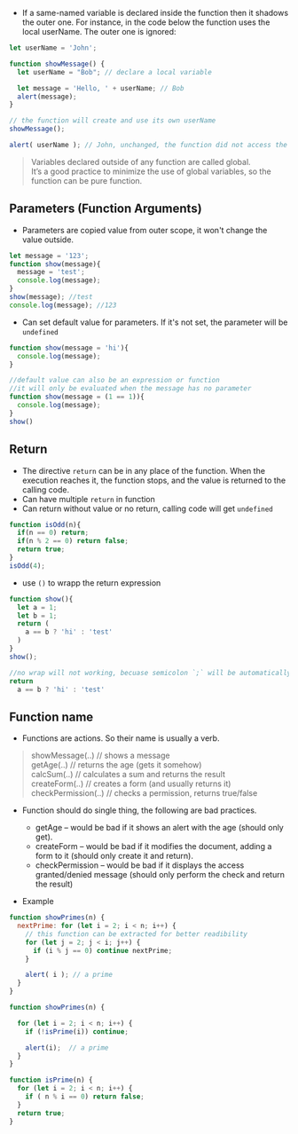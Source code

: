 * If a same-named variable is declared inside the function then it shadows the outer one. For instance, in the code below the function uses the local userName. The outer one is ignored:
```js
let userName = 'John';

function showMessage() {
  let userName = "Bob"; // declare a local variable

  let message = 'Hello, ' + userName; // Bob
  alert(message);
}

// the function will create and use its own userName
showMessage();

alert( userName ); // John, unchanged, the function did not access the outer variable

```

> Variables declared outside of any function are called global. \
> It’s a good practice to minimize the use of global variables, so the function can be pure function.

Parameters (Function Arguments)
--
* Parameters are copied value from outer scope, it won't change the value outside.
```js
let message = '123';
function show(message){
  message = 'test';
  console.log(message);
}
show(message); //test
console.log(message); //123
```
* Can set default value for parameters. If it's not set, the parameter will be `undefined`
```js
function show(message = 'hi'){
  console.log(message);
}

//default value can also be an expression or function
//it will only be evaluated when the message has no parameter
function show(message = (1 == 1)){
  console.log(message);
}
show()
```

Return
--
* The directive `return` can be in any place of the function. When the execution reaches it, the function stops, and the value is returned to the calling code.
* Can have multiple `return` in function
* Can return without value or no return, calling code will get `undefined`
```js
function isOdd(n){
  if(n == 0) return;
  if(n % 2 == 0) return false;
  return true;
}
isOdd(4);
```
* use `()` to wrapp the return expression
```js
function show(){
  let a = 1;
  let b = 1;
  return (
    a == b ? 'hi' : 'test'
  )
}
show();

//no wrap will not working, becuase semicolon `;` will be automatically inserted after return
return
  a == b ? 'hi' : 'test'
```
Function name
--
* Functions are actions. So their name is usually a verb.
> showMessage(..)     // shows a message \
> getAge(..)          // returns the age (gets it somehow) \
> calcSum(..)         // calculates a sum and returns the result \
> createForm(..)      // creates a form (and usually returns it) \
> checkPermission(..) // checks a permission, returns true/false

* Function should do single thing, the following are bad practices.
  * getAge – would be bad if it shows an alert with the age (should only get).
  * createForm – would be bad if it modifies the document, adding a form to it (should only create it and return).
  * checkPermission – would be bad if it displays the access granted/denied message (should only perform the check and return the result)

* Example
```js
function showPrimes(n) {
  nextPrime: for (let i = 2; i < n; i++) {
    // this function can be extracted for better readibility
    for (let j = 2; j < i; j++) {
      if (i % j == 0) continue nextPrime;
    }

    alert( i ); // a prime
  }
}
```
```js
function showPrimes(n) {

  for (let i = 2; i < n; i++) {
    if (!isPrime(i)) continue;

    alert(i);  // a prime
  }
}

function isPrime(n) {
  for (let i = 2; i < n; i++) {
    if ( n % i == 0) return false;
  }
  return true;
}
```

